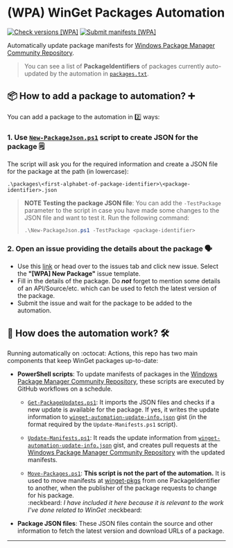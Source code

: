 # (WPA) WinGet Packages Automation

[![Check versions [WPA]][check-versions-badge]][check-versions-runs]
[![Submit manifests [WPA]][submit-manifests-badge]][submit-manifests-runs]

Automatically update package manifests for [Windows Package Manager Community Repository][winget-pkgs-repo].

> You can see a list of **PackageIdentifiers** of packages currently auto-updated by the automation in [`packages.txt`][packages-txt].

## 📦 How to add a package to automation? ➕

You can add a package to the automation in :two: ways:

### 1. Use [`New-PackageJson.ps1`][new-package-json-script] script to create JSON for the package 🗒️

The script will ask you for the required information and create a JSON file for the package at the path (in lowercase):

```text
.\packages\<first-alphabet-of-package-identifier>\<package-identifier>.json
```

> **NOTE** 
**Testing the package JSON file**: You can add the `-TestPackage` parameter to the script in case you have made some changes to the JSON file and want to test it. Run the following command:
>
> ```powershell
> .\New-PackageJson.ps1 -TestPackage <package-identifier>
> ```

### 2. Open an issue providing the details about the package 🗣️

- Use this [link][new-package-issue] or head over to the issues tab and click new issue. Select the **"[WPA] New Package"** issue template.
- Fill in the details of the package. Do **_not_** forget to mention some details of an API/Source/etc. which can be used to fetch the latest version of the package.
- Submit the issue and wait for the package to be added to the automation.

## 🤖 How does the automation work? 🛠️

Running automatically on :octocat: Actions, this repo has two main components that keep WinGet packages up-to-date:

- **PowerShell scripts**: To update manifests of packages in the [Windows Package Manager Community Repository][winget-pkgs-repo], these scripts are executed by GitHub workflows on a schedule.

  - [`Get-PackageUpdates.ps1`][get-package-updates-ps1]: It imports the JSON files and checks if a new update is available for the package. If yes, it writes the update information to [`winget-automation-update-info.json`][winget-automation-update-info-json-gist] gist (in the format required by the `Update-Manifests.ps1` script).

  - [`Update-Manifests.ps1`][update-manifests-ps1]: It reads the update information from [`winget-automation-update-info.json`][winget-automation-update-info-json-gist] gist, and creates pull requests at the [Windows Package Manager Community Repository][winget-pkgs-repo] with the updated manifests.

  - [`Move-Packages.ps1`][move-packages-ps1]: **This script is not the part of the automation.** It is used to move manifests at [winget-pkgs][winget-pkgs-repo] from one PackageIdentifier to another, when the publisher of the package requests to change for his package. <br> :neckbeard: _I have included it here because it is relevant to the work I've done related to WinGet_ :neckbeard:

- **Package JSON files**: These JSON files contain the source and other information to fetch the latest version and download URLs of a package.

---------------------

[new-package-json-script]: https://github.com/vedantmgoyal2009/vedantmgoyal2009/blob/-/winget-pkgs-automation/New-PackageJson.ps1
[check-versions-badge]: https://github.com/vedantmgoyal2009/vedantmgoyal2009/actions/workflows/check-versions.yml/badge.svg
[check-versions-runs]: https://github.com/vedantmgoyal2009/vedantmgoyal2009/actions/workflows/check-versions.yml
[submit-manifests-badge]: https://github.com/vedantmgoyal2009/vedantmgoyal2009/actions/workflows/create-prs.yml/badge.svg
[submit-manifests-runs]: https://github.com/vedantmgoyal2009/vedantmgoyal2009/actions/workflows/create-prs.yml
[new-package-issue]: https://github.com/vedantmgoyal2009/vedantmgoyal2009/issues/new?assignees=vedantmgoyal2009&labels=new+package+%28wpa%29&projects=&template=wpa-pkg-request.yml&title=%5BNew+Package%5D%3A+
[get-package-updates-ps1]: https://github.com/vedantmgoyal2009/vedantmgoyal2009/blob/-/winget-pkgs-automation/Get-PackageUpdates.ps1
[update-manifests-ps1]: https://github.com/vedantmgoyal2009/vedantmgoyal2009/blob/-/winget-pkgs-automation/Update-Manifests.ps1
[move-packages-ps1]: https://github.com/vedantmgoyal2009/vedantmgoyal2009/blob/-/winget-pkgs-automation/src/Move-Packages.ps1
[packages-txt]: https://github.com/vedantmgoyal2009/vedantmgoyal2009/blob/-/winget-pkgs-automation/packages.txt
[winget-automation-update-info-json-gist]: https://gist.github.com/vedantmgoyal2009/9918bc6afa43d80b311804789a3478b0
[winget-pkgs-repo]: https://github.com/microsoft/winget-pkgs
